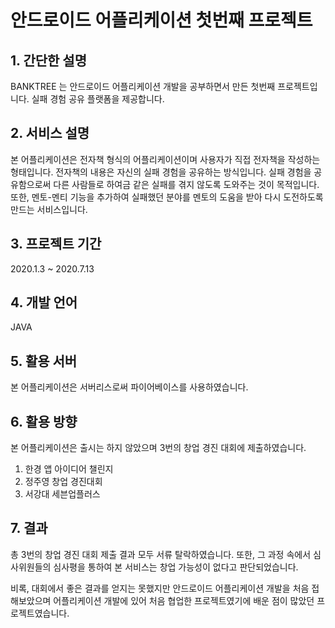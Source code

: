 # 안드로이드 어플리케이션 첫번째 프로젝트

## 1. 간단한 설명
BANKTREE 는 안드로이드 어플리케이션 개발을 공부하면서 만든 첫번째 프로젝트입니다.
실패 경험 공유 플랫폼을 제공합니다.

## 2. 서비스 설명
본 어플리케이션은 전자책 형식의 어플리케이션이며 사용자가 직접 전자책을 작성하는 형태입니다.
전자책의 내용은 자신의 실패 경험을 공유하는 방식입니다.
실패 경험을 공유함으로써 다른 사람들로 하여금 같은 실패를 겪지 않도록 도와주는 것이 목적입니다.
또한, 멘토-멘티 기능을 추가하여 실패했던 분야를 멘토의 도움을 받아 다시 도전하도록 만드는 서비스입니다.

## 3. 프로젝트 기간
2020.1.3 ~ 2020.7.13

## 4. 개발 언어
JAVA

## 5. 활용 서버
본 어플리케이션은 서버리스로써 파이어베이스를 사용하였습니다.

## 6. 활용 방향
본 어플리케이션은 출시는 하지 않았으며 3번의 창업 경진 대회에 제출하였습니다.
1) 한경 앱 아이디어 챌린지
2) 정주영 창업 경진대회
3) 서강대 세븐업플러스

## 7. 결과
총 3번의 창업 경진 대회 제출 결과 모두 서류 탈락하였습니다. 
또한, 그 과정 속에서 심사위원들의 심사평을 통하여 본 서비스는 창업 가능성이 없다고 판단되었습니다.

비록, 대회에서 좋은 결과를 얻지는 못했지만 안드로이드 어플리케이션 개발을 처음 접해보았으며
어플리케이션 개발에 있어 처음 협업한 프로젝트였기에 배운 점이 많았던 프로젝트였습니다.
